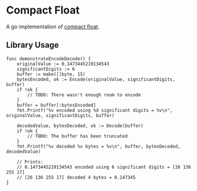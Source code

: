 Compact Float
=============

A go implementation of [compact float](https://github.com/kstenerud/compact-float/blob/master/compact-float-specification.md).



Library Usage
-------------

```golang
func demonstrateEncodeDecode() {
	originalValue := 0.1473445219134543
	significantDigits := 6
	buffer := make([]byte, 15)
	bytesEncoded, ok := Encode(originalValue, significantDigits, buffer)
	if !ok {
		// TODO: There wasn't enough room to encode
	}
	buffer = buffer[:bytesEncoded]
	fmt.Printf("%v encoded using %d significant digits = %v\n", originalValue, significantDigits, buffer)

	decodedValue, bytesDecoded, ok := Decode(buffer)
	if !ok {
		// TODO: The buffer has been truncated
	}
	fmt.Printf("%v decoded %v bytes = %v\n", buffer, bytesDecoded, decodedValue)

	// Prints:
	// 0.1473445219134543 encoded using 6 significant digits = [26 136 255 17]
	// [26 136 255 17] decoded 4 bytes = 0.147345
}
```
